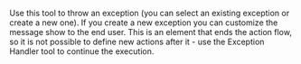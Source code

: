 Use this tool to throw an exception (you can select an existing exception or create a new one). If you create a new exception you can customize the message show to the end user. This is an element that ends the action flow, so it is not possible to define new actions after it - use the Exception Handler tool to continue the execution.
